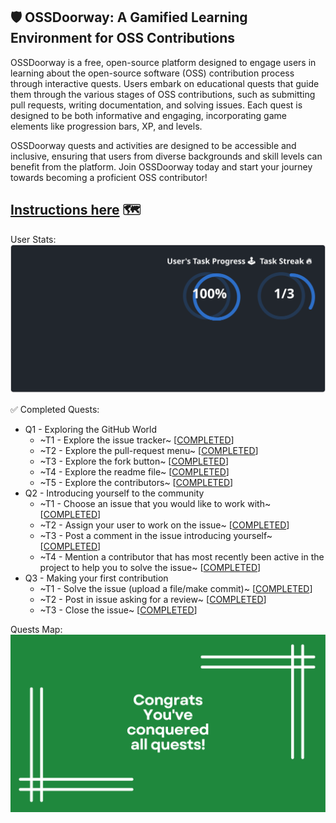 ## 🛡️ OSSDoorway: A Gamified Learning Environment for OSS Contributions

OSSDoorway is a free, open-source platform designed to engage users in learning about the open-source software (OSS) contribution process through interactive quests. Users embark on educational quests that guide them through the various stages of OSS contributions, such as submitting pull requests, writing documentation, and solving issues. Each quest is designed to be both informative and engaging, incorporating game elements like progression bars, XP, and levels.

OSSDoorway quests and activities are designed to be accessible and inclusive, ensuring that users from diverse backgrounds and skill levels can benefit from the platform. Join OSSDoorway today and start your journey towards becoming a proficient OSS contributor!

**[Instructions here](https://github.com/caiton1/OSS-Doorway/blob/main/instructions.md)** 🗺️
---

User Stats:<br>
  ![User Draft Stats](/userCards/draft-1724804513591.svg?)

✅ Completed Quests: 
  - Q1 - Exploring the GitHub World
    - ~T1 - Explore the issue tracker~ [[COMPLETED](https://github.com/NAU-OSS/italo-07-test/issues/3)]
    - ~T2 - Explore the pull-request menu~ [[COMPLETED](https://github.com/NAU-OSS/italo-07-test/issues/4)]
    - ~T3 - Explore the fork button~ [[COMPLETED](https://github.com/NAU-OSS/italo-07-test/issues/5)]
    - ~T4 - Explore the readme file~ [[COMPLETED](https://github.com/NAU-OSS/italo-07-test/issues/6)]
    - ~T5 - Explore the contributors~ [[COMPLETED](https://github.com/NAU-OSS/italo-07-test/issues/7)]
  - Q2 - Introducing yourself to the community
    - ~T1 - Choose an issue that you would like to work with~ [[COMPLETED](https://github.com/NAU-OSS/italo-07-test/issues/8)]
    - ~T2 - Assign your user to work on the issue~ [[COMPLETED](https://github.com/NAU-OSS/italo-07-test/issues/9)]
    - ~T3 - Post a comment in the issue introducing yourself~ [[COMPLETED](https://github.com/NAU-OSS/italo-07-test/issues/10)]
    - ~T4 - Mention a contributor that has most recently been active in the project to help you to solve the issue~ [[COMPLETED](https://github.com/NAU-OSS/italo-07-test/issues/11)]
  - Q3 - Making your first contribution
    - ~T1 - Solve the issue (upload a file/make commit)~ [[COMPLETED](https://github.com/NAU-OSS/italo-07-test/issues/12)]
    - ~T2 - Post in issue asking for a review~ [[COMPLETED](https://github.com/NAU-OSS/italo-07-test/issues/13)]
    - ~T3 - Close the issue~ [[COMPLETED](https://github.com/NAU-OSS/italo-07-test/issues/14)]

Quests Map:
![Quest Map](https://github.com/RESHAPELab/OSS-Doorway/blob/main/map/F.png)